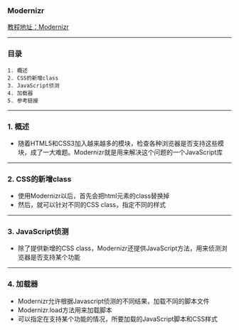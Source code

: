 ### Modernizr
[教程地址：Modernizr](http://javascript.ruanyifeng.com/library/modernizr.html)

---
### 目录
```
1. 概述
2. CSS的新增class
3. JavaScript侦测
4. 加载器
5. 参考链接
```

---
### 1. 概述
- 随着HTML5和CSS3加入越来越多的模块，检查各种浏览器是否支持这些模块，成了一大难题。Modernizr就是用来解决这个问题的一个JavaScript库

---
### 2. CSS的新增class
- 使用Modernizr以后，首先会把html元素的class替换掉
- 然后，就可以针对不同的CSS class，指定不同的样式

---
### 3. JavaScript侦测
- 除了提供新增的CSS class，Modernizr还提供JavaScript方法，用来侦测浏览器是否支持某个功能

---
### 4. 加载器
- Modernizr允许根据Javascript侦测的不同结果，加载不同的脚本文件
- Modernizr.load方法用来加载脚本
- 可以指定在支持某个功能的情况，所要加载的JavaScript脚本和CSS样式
